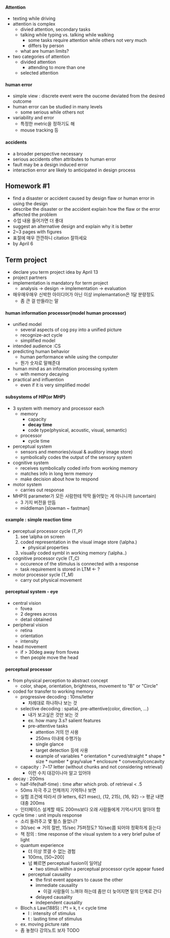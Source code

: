 #### Attention

* texting while driving
* attention is complex
    * divied attention, secondary tasks
    * talking while typing vs. talking while walking
        * some tasks require attention while others not very much
        * differs by person
    * what are human limits?
* two categories of attention
    * divided attention
        * attending to more than one
    * selected attention

#### human error

* simple view : discrete event were the oucome deviated from the desired outcome
* human error can be studied in many levels
    * some serious while others not
* variability and error
    * 특정한 metric을 정하기도 해
    * mouse tracking 등

#### accidents

* a broader perspective necessary
* serious accidents often attributes to human error
* fault may be a design induced error
* interaction error are likely to anticipated in design process


## Homework #1

* find a disaster or accident caused by design flaw or human error in using the design
* describe the disaster or the accident explain how the flaw or the error affected the problem
* 수업 내용 들어가면 더 좋대
* suggest an alternative design and explain why it is better
* 2~3 pages with figures
* 표절에 매우 깐깐하니 citation 잘하세요
* by April 6

## Term project

* declare you term project idea by April 13
* project partners
* implementation is mandatory for term project
    * analysis -> design -> implementation -> evaluation
* 매우매우매우 신박한 아이디어가 아닌 이상 implemantation은 1달 분량정도
    * 좀 큰 걸 만들라는 말

#### human information processor(model human processor)

* unified model
    * several aspects of cog psy into a unified picture
    * recognize-act cycle
    * simplified model
* intended audience :CS
* predicting human behavior
    * human performance while using the computer
    * 뭔가 숫자로 말해준대
* human mind as an information processing system
    * with memory decaying
* practical and influention
    * even if it is very simplified model

#### subsystems of HIP(or MHP)

* 3 system with memory and processor each
    * memory
        * capacity
        * **decay time**
        * code type(physical, acoustic, visual, semantic)
    * processor
        * cycle time
* perceptual system
    * sensors and memories(visual & auditory image store)
    * symbolically codes the output of the sensory system
* cognitive system
    * receives symbolically coded info from working memory
    * matches info in long term memory
    * make decision about how to respond
* motor system
    * carries out response
* MHP의 parameter가 모든 사람한테 딱딱 들어맞는 게 아니니까 (uncertain)
    * 3 가지 버전을 만듬
    * middleman [slowman ~ fastman]

#### example : simple reaction time

* perceptual processor cycle (T_P)
    1. see \alpha on screen
    1. coded representation in the visual image store (\alpha.)
        * physical properties
    1. visually coded symbl in working memory (\alpha..)
* cognitive processor cycle (T_C)
    * occurence of the stimulus is connected with a response
    * task requirement is stored in LTM <- ?
* motor processor sycle (T_M)
    * carry out physical movement

#### perceptual system - eye

* central vision
    * fovea
    * 2 degrees across
    * detail obtained
* peripheral vision
    * retina
    * orientation
    * intensity
* head movement
    * if > 30deg away from fovea
    * then people move the head

#### perceptual processor

* from physical perception to abstract concept
    * color, shape, orientation, brightness, movement to "B" or "Circle"
* coded for transfer to working memory
    * progressive decoding : 10ms/letter
        * 차례대로 하나하나 보는 것
    * selective decoding : spatial, pre-attentive(color, direction, ...)
        * 내가 보고싶은 것만 보는 것
        * ex. how many 3.s? salient features
        * pre-attentive tasks
            * attention 거의 안 사용
            * 250ms 이내에 수행가능
            * single glance
            * target detection 등에 사용
            * example of variables
                    * orientation
                    * curved/straight
                    * shape
                    * size
                    * number
                    * gray/value
                    * enclosure
                    * convexity/concavity
    * capacity : 7~17 letter (without chunks and not considering retrieval)
        * 이런 수치 대강이나마 알고 있어야
* decay : 200ms
    * half-life(half-time) : time after which prob. of retrieval < .5
    * 50ms 자극 주고 언제까지 기억하나 보면
    * 실험 조건에 따라서 (9 letters, 621 msec), (12, 215), (16, 92) -> 평균 내면 대충 200ms
    * 인터페이스 설계할 때도 200ms보다 오래 사람들에게 기억시키지 말아야 함
* cycle time : unit impuls response
    * 소리 들려주고 몇 펄스 들었니?
    * 30/sec => 거의 절반, 15/sec 75퍼정도? 10/sec쯤 되어야 정확하게 듣는다
    * 책 정의 : time response of the visual system to a very brief pulse of light
    * quantum experience
        * 더 이상 쪼갤 수 없는 경험
        * 100ms, [50~200]
        * 넘 빠르면 perceptual fusion이 일어남
            * two stimuli within a perceptual processor cycle appear fused
        * perceptual causality
            * the first event appears to cause the other
            * immediate causality
                * 이걸 사람들이 느껴야 하는데 좀만 더 늦어지면 밑의 단계로 간다
            * delayed causality
            * independent causality
    * Bloch.s Law(1885) : I*t = k, t < cycle time
        * I : intensity of stimulus
        * t : lasting time of stimulus
    * ex. moving picture rate
    * 좀 놓쳤다 강의노트 보자 TODO
